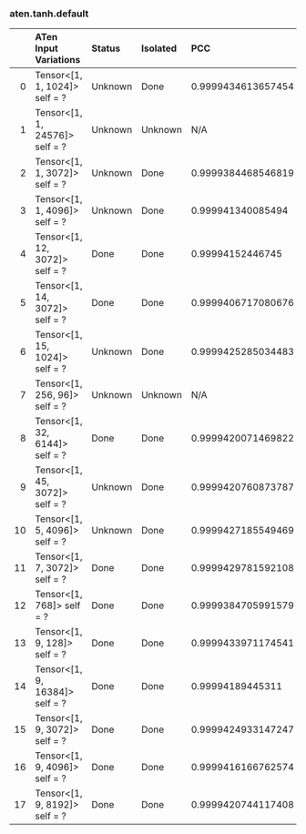 ### aten.tanh.default
|    | ATen Input Variations          | Status   | Isolated   | PCC                | Host   |
|---:|:-------------------------------|:---------|:-----------|:-------------------|:-------|
|  0 | Tensor<[1, 1, 1024]> self = ?  | Unknown  | Done       | 0.9999434613657454 | 0      |
|  1 | Tensor<[1, 1, 24576]> self = ? | Unknown  | Unknown    | N/A                | N/A    |
|  2 | Tensor<[1, 1, 3072]> self = ?  | Unknown  | Done       | 0.9999384468546819 | 0      |
|  3 | Tensor<[1, 1, 4096]> self = ?  | Unknown  | Done       | 0.999941340085494  | 0      |
|  4 | Tensor<[1, 12, 3072]> self = ? | Done     | Done       | 0.99994152446745   | 0      |
|  5 | Tensor<[1, 14, 3072]> self = ? | Done     | Done       | 0.9999406717080676 | 0      |
|  6 | Tensor<[1, 15, 1024]> self = ? | Unknown  | Done       | 0.9999425285034483 | 0      |
|  7 | Tensor<[1, 256, 96]> self = ?  | Unknown  | Unknown    | N/A                | N/A    |
|  8 | Tensor<[1, 32, 6144]> self = ? | Done     | Done       | 0.9999420071469822 | 0      |
|  9 | Tensor<[1, 45, 3072]> self = ? | Unknown  | Done       | 0.9999420760873787 | 0      |
| 10 | Tensor<[1, 5, 4096]> self = ?  | Unknown  | Done       | 0.9999427185549469 | 0      |
| 11 | Tensor<[1, 7, 3072]> self = ?  | Done     | Done       | 0.9999429781592108 | 0      |
| 12 | Tensor<[1, 768]> self = ?      | Done     | Done       | 0.9999384705991579 | 0      |
| 13 | Tensor<[1, 9, 128]> self = ?   | Done     | Done       | 0.9999433971174541 | 0      |
| 14 | Tensor<[1, 9, 16384]> self = ? | Done     | Done       | 0.99994189445311   | 0      |
| 15 | Tensor<[1, 9, 3072]> self = ?  | Done     | Done       | 0.9999424933147247 | 0      |
| 16 | Tensor<[1, 9, 4096]> self = ?  | Done     | Done       | 0.9999416166762574 | 0      |
| 17 | Tensor<[1, 9, 8192]> self = ?  | Done     | Done       | 0.9999420744117408 | 0      |

